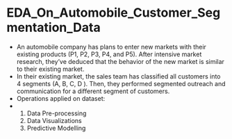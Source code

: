 # EDA_On_Automobile_Customer_Segmentation_Data
* An automobile company has plans to enter new markets with their existing products (P1, P2, P3, P4, and P5). After intensive market research, they’ve deduced that the behavior of the new market is similar to their existing market.
* In their existing market, the sales team has classified all customers into 4 segments (A, B, C, D ). Then, they performed segmented outreach and communication for a different segment of customers.
* Operations applied on dataset:
* 1. Data Pre-processing
  2. Data Visualizations
  3. Predictive Modelling

